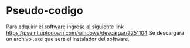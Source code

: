 # Pseudo-codigo
Para adquirir el software ingrese al siguiente link https://pseint.uptodown.com/windows/descargar/2251104
Se descargara un archivo .exe que sera el instalador del software.
